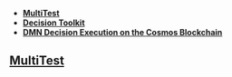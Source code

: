 - [**MultiTest**](https://github.com/CosmWasm/cw-multi-test)
- [**Decision Toolkit**](https://github.com/dsntk)
- [**DMN Decision Execution on the Cosmos Blockchain**](https://depta.medium.com/dmn-decision-execution-on-the-cosmos-blockchain-0d8c76c29e67)

## [**MultiTest**](https://github.com/CosmWasm/cw-multi-test)
